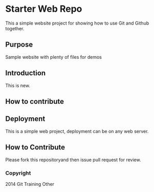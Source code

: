 # Starter Web Repo

This a simple website project for showing how to use Git and Github together.

## Purpose

Sample website with plenty of files for demos

## Introduction

This is new. 

## How to contribute

## Deployment
This is a simple web project, deployment can be on any web server.

## How to Contribute

Please fork this repositoryand then issue pull request for review.


### Copyright

2014 Git Training Other